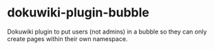 dokuwiki-plugin-bubble
======================

Dokuwiki plugin to put users (not admins) in a bubble so they can only create pages within their own namespace.